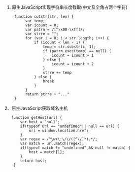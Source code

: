 1. 原生JavaScript实现字符串长度截取(中文及全角占两个字符)

        function cutstr(str, len) {
             var temp;
             var icount = 0;
             var patrn = /[^\x00-\xff]/;
             var strre = "";
             for (var i = 0; i < str.length; i++) {
                 if (icount < len - 1) {
                     temp = str.substr(i, 1);
                     if (patrn.exec(temp) == null) {
                         icount = icount + 1
                     } else {
                         icount = icount + 2
                     }
                     strre += temp
                 } else {
                     break
                 }
             }
             return strre + "..."
        }

2、原生JavaScript获取域名主机

       function getHost(url) {
           var host = "null";
           if(typeof url == "undefined"|| null == url) {
               url = window.location.href;
           }
           var regex = /^\w+\:\/\/([^\/]*).*/;
           var match = url.match(regex);
           if(typeof match != "undefined" && null != match) {
               host = match[1];
           }
           return host;
        }